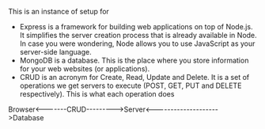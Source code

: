 This is an instance of setup for
- Express is a framework for building web applications on top of Node.js. It simplifies the server creation process that is already available in Node. In case you were wondering, Node allows you to use JavaScript as your server-side language.
- MongoDB is a database. This is the place where you store information for your web websites (or applications).
- CRUD is an acronym for Create, Read, Update and Delete. It is a set of operations we get servers to execute (POST, GET, PUT and DELETE respectively). This is what each operation does

Browser<-------CRUD--------->Server<-------------------->Database
